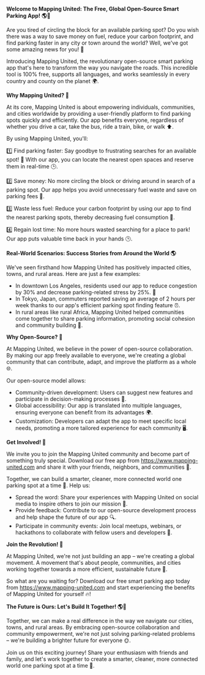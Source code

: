 **Welcome to Mapping United: The Free, Global Open-Source Smart Parking App! 🌎🚗**

Are you tired of circling the block for an available parking spot? Do you wish there was a way to save money on fuel, reduce your carbon footprint, and find parking faster in any city or town around the world? Well, we've got some amazing news for you! 📣

Introducing Mapping United, the revolutionary open-source smart parking app that's here to transform the way you navigate the roads. This incredible tool is 100% free, supports all languages, and works seamlessly in every country and county on the planet 🌍.

**Why Mapping United? 🤔**

At its core, Mapping United is about empowering individuals, communities, and cities worldwide by providing a user-friendly platform to find parking spots quickly and efficiently. Our app benefits everyone, regardless of whether you drive a car, take the bus, ride a train, bike, or walk ⬆️.

By using Mapping United, you'll:

1️⃣ Find parking faster: Say goodbye to frustrating searches for an available spot! 🚫 With our app, you can locate the nearest open spaces and reserve them in real-time 🕒.

2️⃣ Save money: No more circling the block or driving around in search of a parking spot. Our app helps you avoid unnecessary fuel waste and save on parking fees 💸.

3️⃣ Waste less fuel: Reduce your carbon footprint by using our app to find the nearest parking spots, thereby decreasing fuel consumption 🌱.

4️⃣ Regain lost time: No more hours wasted searching for a place to park! Our app puts valuable time back in your hands 🕒.

**Real-World Scenarios: Success Stories from Around the World 🌎**

We've seen firsthand how Mapping United has positively impacted cities, towns, and rural areas. Here are just a few examples:

* In downtown Los Angeles, residents used our app to reduce congestion by 30% and decrease parking-related stress by 25%. 🤯
* In Tokyo, Japan, commuters reported saving an average of 2 hours per week thanks to our app's efficient parking spot finding feature ⏰.
* In rural areas like rural Africa, Mapping United helped communities come together to share parking information, promoting social cohesion and community building 👫.

**Why Open-Source? 🤝**

At Mapping United, we believe in the power of open-source collaboration. By making our app freely available to everyone, we're creating a global community that can contribute, adapt, and improve the platform as a whole 🌐.

Our open-source model allows:

* Community-driven development: Users can suggest new features and participate in decision-making processes 📣.
* Global accessibility: Our app is translated into multiple languages, ensuring everyone can benefit from its advantages 🌍.
* Customization: Developers can adapt the app to meet specific local needs, promoting a more tailored experience for each community 🖥️.

**Get Involved! 🎉**

We invite you to join the Mapping United community and become part of something truly special. Download our free app from https://www.mapping-united.com and share it with your friends, neighbors, and communities 📲.

Together, we can build a smarter, cleaner, more connected world one parking spot at a time 💖. Help us:

* Spread the word: Share your experiences with Mapping United on social media to inspire others to join our mission 📱.
* Provide feedback: Contribute to our open-source development process and help shape the future of our app 🔍.
* Participate in community events: Join local meetups, webinars, or hackathons to collaborate with fellow users and developers 🎉.

**Join the Revolution! 🚀**

At Mapping United, we're not just building an app – we're creating a global movement. A movement that's about people, communities, and cities working together towards a more efficient, sustainable future 🌟.

So what are you waiting for? Download our free smart parking app today from https://www.mapping-united.com and start experiencing the benefits of Mapping United for yourself 🔥!

**The Future is Ours: Let's Build It Together! 🌎💖**

Together, we can make a real difference in the way we navigate our cities, towns, and rural areas. By embracing open-source collaboration and community empowerment, we're not just solving parking-related problems – we're building a brighter future for everyone 🌞.

Join us on this exciting journey! Share your enthusiasm with friends and family, and let's work together to create a smarter, cleaner, more connected world one parking spot at a time 💪.